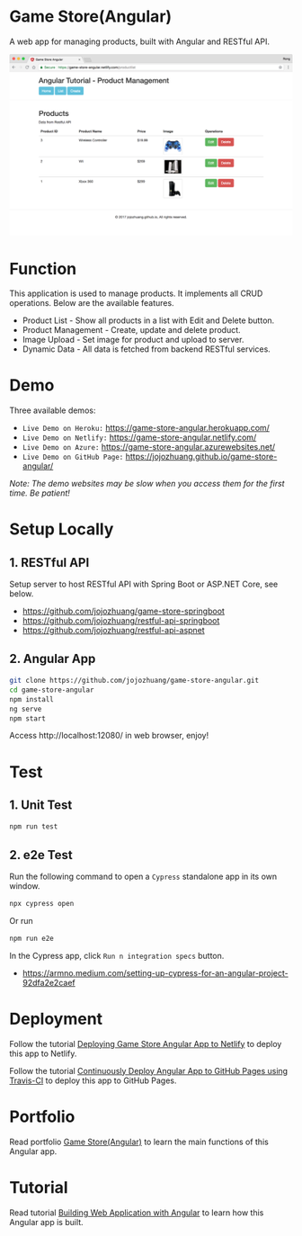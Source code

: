 # Game Store(Angular)

A web app for managing products, built with Angular and RESTful API.

<kbd>![image](/src/assets/products.png)</kbd>

# Function

This application is used to manage products. It implements all CRUD operations. Below are the available features.

- Product List - Show all products in a list with Edit and Delete button.
- Product Management - Create, update and delete product.
- Image Upload - Set image for product and upload to server.
- Dynamic Data - All data is fetched from backend RESTful services.

# Demo

Three available demos:

- `Live Demo on Heroku:` <a href="https://game-store-angular.herokuapp.com/" target="\_blank">https://game-store-angular.herokuapp.com/</a>
- `Live Demo on Netlify:` <a href="https://game-store-angular.netlify.com/" target="\_blank">https://game-store-angular.netlify.com/</a>
- `Live Demo on Azure:` <a href="https://game-store-angular.azurewebsites.net/" target="\_blank">https://game-store-angular.azurewebsites.net/</a>
- `Live Demo on GitHub Page:` <a href="https://jojozhuang.github.io/game-store-angular/" target="\_blank">https://jojozhuang.github.io/game-store-angular/</a>

_Note: The demo websites may be slow when you access them for the first time. Be patient!_

# Setup Locally

## 1. RESTful API

Setup server to host RESTful API with Spring Boot or ASP.NET Core, see below.

- https://github.com/jojozhuang/game-store-springboot
- https://github.com/jojozhuang/restful-api-springboot
- https://github.com/jojozhuang/restful-api-aspnet

## 2. Angular App

```bash
git clone https://github.com/jojozhuang/game-store-angular.git
cd game-store-angular
npm install
ng serve
npm start
```

Access http://localhost:12080/ in web browser, enjoy!

# Test

## 1. Unit Test

```sh
npm run test
```

## 2. e2e Test

Run the following command to open a `Cypress` standalone app in its own window.

```sh
npx cypress open
```

Or run

```sh
npm run e2e
```

In the Cypress app, click `Run n integration specs` button.

- https://armno.medium.com/setting-up-cypress-for-an-angular-project-92dfa2e2caef

# Deployment

Follow the tutorial [Deploying Game Store Angular App to Netlify](https://jojozhuang.github.io/tutorial/deploying-game-store-angular-app-to-netlify) to deploy this app to Netlify.

Follow the tutorial [Continuously Deploy Angular App to GitHub Pages using Travis-CI](https://jojozhuang.github.io/tutorial/continuously-deploy-angular-app-to-github-pages-using-travis-ci) to deploy this app to GitHub Pages.

# Portfolio

Read portfolio [Game Store(Angular)](https://jojozhuang.github.io/project/game-store-angular) to learn the main functions of this Angular app.

# Tutorial

Read tutorial [Building Web Application with Angular](https://jojozhuang.github.io/tutorial/building-web-application-with-angular) to learn how this Angular app is built.
